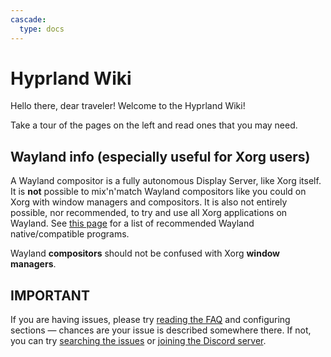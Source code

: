 ```yaml
---
cascade:
  type: docs
---
```


# Hyprland Wiki

Hello there, dear traveler! Welcome to the Hyprland Wiki!

Take a tour of the pages on the left and read ones that you may need.

## Wayland info (especially useful for Xorg users)

A Wayland compositor is a fully autonomous Display Server, like Xorg itself. It
is **not** possible to mix'n'match Wayland compositors like you could on Xorg
with window managers and compositors. It is also not entirely possible, nor
recommended, to try and use all Xorg applications on Wayland. See
[this page](../useful-utilities) for a list of recommended Wayland
native/compatible programs.

Wayland **compositors** should not be confused with Xorg **window managers**.

## IMPORTANT

If you are having issues, please try [reading the FAQ](../faq) and configuring
sections — chances are your issue is described somewhere there. If not, you can
try [searching the issues](https://github.com/hyprwm/Hyprland/issues) or
[joining the Discord server](https://discord.gg/hQ9XvMUjjr).
